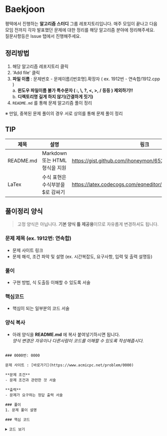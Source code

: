 # Baekjoon

평택에서 진행하는 **알고리즘 스터디** 그룹 레포지토리입니다.
매주 모임이 끝나고 다음 모임 전까지 각자 발표했던 문제에 대한 정리를 해당 알고리즘 분야에 정리해주세요.  
질문사항등은 Issue 탭에서 진행해주세요. 

    
## 정리방법
1. 해당 알고리즘 레포지토리 클릭
2. 'Add file' 클릭
3. **파일 이름** : 문제번호 - 문제이름/[번호명].확장자 ( ex. 1912번 - 연속합/1912.cpp )  
   a. __윈도우 파일이름 불가 특수문자 ( :, \\, ?, <, >, / 등등 ) 제외하기!!__  
   b. __디렉토리명 길게 하지 않기(간결하게 짓기)__
5. `README.md` 를 통해 문제 알고리즘 풀이 정리
  
※ 만일, 중복된 문제 풀이의 경우 서로 상의를 통해 문제 풀이 정리  

## TIP
|제목|설명|링크|
|----|----|----|
|README.md|Markdown 또는 HTML형식을 지원|https://gist.github.com/ihoneymon/652be052a0727ad59601|
|LaTex|수식 표현은 수식부분을 $로 감싸기|https://latex.codecogs.com/eqneditor/editor.php|
    
## 풀이정리 양식
> 고정 양식은 아닙니다. **기본 양식 틀 제공용**이므로 자유롭게 변경하셔도 됩니다.
### 문제 제목 (ex. 1912번: 연속합)
- 문제 사이트 링크
- 문제 해석, 조건 파악 및 설명 (ex. 시간복잡도, 요구사항, 입력 및 출력 설명등)
### 풀이
- 구현 방법, 식 도출등 이해할 수 있도록 서술
### 핵심코드
- 핵심이 되는 일부분의 코드 서술
### 양식 복사
- 아래 양식을 **README.md** 에 복사 붙여넣기하시면 됩니다.  
  _양식 변경은 자유이나 다른사람이 코드를 이해할 수 있도록 작성해줍시다._
<pre><code>
### 0000번: 0000

문제 사이트 : [바로가기](https://www.acmicpc.net/problem/0000)

**문제 조건**
- 문제 조건과 관련한 것 서술

**출력**  
- 문제가 요구하는 정답 출력 서술

### 풀이
1. 문제 풀이 설명

### 핵심 코드

<details>
<summary>코드 보기</summary>

```[언어 형식]

```
- 코드 설명
</details>

</code></pre>

